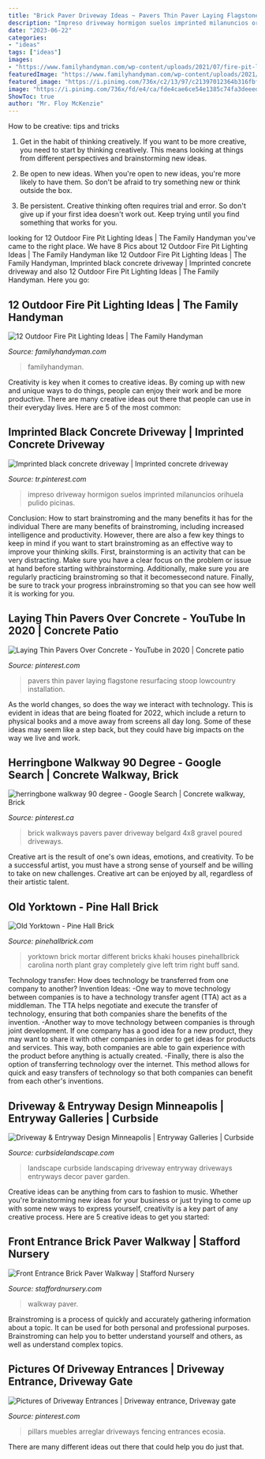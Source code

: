 ```yaml
---
title: "Brick Paver Driveway Ideas ~ Pavers Thin Paver Laying Flagstone Resurfacing Stoop Lowcountry Installation"
description: "Impreso driveway hormigon suelos imprinted milanuncios orihuela pulido picinas"
date: "2023-06-22"
categories:
- "ideas"
tags: ["ideas"]
images:
- "https://www.familyhandyman.com/wp-content/uploads/2021/07/fire-pit-lighting-35000484_1951419668451164_2582938111419875328_n.jpg?resize=768"
featuredImage: "https://www.familyhandyman.com/wp-content/uploads/2021/07/fire-pit-lighting-35000484_1951419668451164_2582938111419875328_n.jpg?resize=768"
featured_image: "https://i.pinimg.com/736x/c2/13/97/c21397012364b316fbfb1400d7dcf2e4.jpg"
image: "https://i.pinimg.com/736x/fd/e4/ca/fde4cae6ce54e1385c74fa3deeed5c74.jpg"
ShowToc: true
author: "Mr. Floy McKenzie"
---
```



How to be creative: tips and tricks
1. Get in the habit of thinking creatively. If you want to be more creative, you need to start by thinking creatively. This means looking at things from different perspectives and brainstorming new ideas.
2. Be open to new ideas. When you're open to new ideas, you're more likely to have them. So don't be afraid to try something new or think outside the box.

3. Be persistent. Creative thinking often requires trial and error. So don't give up if your first idea doesn't work out. Keep trying until you find something that works for you.

	

		
looking for 12 Outdoor Fire Pit Lighting Ideas | The Family Handyman you've came to the right place. We have 8 Pics about 12 Outdoor Fire Pit Lighting Ideas | The Family Handyman like 12 Outdoor Fire Pit Lighting Ideas | The Family Handyman, Imprinted black concrete driveway | Imprinted concrete driveway and also 12 Outdoor Fire Pit Lighting Ideas | The Family Handyman. Here you go:
		
    
## 12 Outdoor Fire Pit Lighting Ideas | The Family Handyman

<img loading=lazy src="https://www.familyhandyman.com/wp-content/uploads/2021/07/fire-pit-lighting-35000484_1951419668451164_2582938111419875328_n.jpg?resize=768" onerror="this.onerror=null;this.src='https://tse2.mm.bing.net/th?id=OIP.44XDKSt6xG8DROgsVwfB0gHaHa&amp;pid=15.1';" alt="12 Outdoor Fire Pit Lighting Ideas | The Family Handyman">

_Source: familyhandyman.com_

>familyhandyman. 

	

Creativity is key when it comes to creative ideas. By coming up with new and unique ways to do things, people can enjoy their work and be more productive. There are many creative ideas out there that people can use in their everyday lives. Here are 5 of the most common: 

    
## Imprinted Black Concrete Driveway | Imprinted Concrete Driveway

<img loading=lazy src="https://i.pinimg.com/736x/c8/7a/a5/c87aa5045dd549876aaed7438530dd6d.jpg" onerror="this.onerror=null;this.src='https://tse1.mm.bing.net/th?id=OIP.Lh_BVhXvatB_1_gcJN5gwQHaFe&amp;pid=15.1';" alt="Imprinted black concrete driveway | Imprinted concrete driveway">

_Source: tr.pinterest.com_

>impreso driveway hormigon suelos imprinted milanuncios orihuela pulido picinas. 

	

Conclusion: How to start brainstroming and the many benefits it has for the individual
There are many benefits of brainstroming, including increased intelligence and productivity. However, there are also a few key things to keep in mind if you want to start brainstroming as an effective way to improve your thinking skills. First, brainstorming is an activity that can be very distracting. Make sure you have a clear focus on the problem or issue at hand before starting withbrainstorming. Additionally, make sure you are regularly practicing brainstroming so that it becomessecond nature. Finally, be sure to track your progress inbrainstroming so that you can see how well it is working for you.

    
## Laying Thin Pavers Over Concrete - YouTube In 2020 | Concrete Patio

<img loading=lazy src="https://i.pinimg.com/736x/fd/e4/ca/fde4cae6ce54e1385c74fa3deeed5c74.jpg" onerror="this.onerror=null;this.src='https://tse2.mm.bing.net/th?id=OIP.QhRTPuMFP2W34p-gYuqi1AHaFj&amp;pid=15.1';" alt="Laying Thin Pavers Over Concrete - YouTube in 2020 | Concrete patio">

_Source: pinterest.com_

>pavers thin paver laying flagstone resurfacing stoop lowcountry installation. 

	

As the world changes, so does the way we interact with technology. This is evident in ideas that are being floated for 2022, which include a return to physical books and a move away from screens all day long. Some of these ideas may seem like a step back, but they could have big impacts on the way we live and work.

    
## Herringbone Walkway 90 Degree - Google Search | Concrete Walkway, Brick

<img loading=lazy src="https://i.pinimg.com/736x/c2/13/97/c21397012364b316fbfb1400d7dcf2e4.jpg" onerror="this.onerror=null;this.src='https://tse1.mm.bing.net/th?id=OIP.gSsky-cKcU50NpVP9vQMlQAAAA&amp;pid=15.1';" alt="herringbone walkway 90 degree - Google Search | Concrete walkway, Brick">

_Source: pinterest.ca_

>brick walkways pavers paver driveway belgard 4x8 gravel poured driveways. 

	

Creative art is the result of one's own ideas, emotions, and creativity. To be a successful artist, you must have a strong sense of yourself and be willing to take on new challenges. Creative art can be enjoyed by all, regardless of their artistic talent.

    
## Old Yorktown - Pine Hall Brick

<img loading=lazy src="https://pinehallbrick.com/wp-content/uploads/2020/05/Old-Yorktown-Mortar-scaled.jpg" onerror="this.onerror=null;this.src='https://tse4.mm.bing.net/th?id=OIP.UWFiM6eGFllIhthtoZFuOgHaFj&amp;pid=15.1';" alt="Old Yorktown - Pine Hall Brick">

_Source: pinehallbrick.com_

>yorktown brick mortar different bricks khaki houses pinehallbrick carolina north plant gray completely give left trim right buff sand. 

	

Technology transfer: How does technology be transferred from one company to another?
Invention Ideas: 
-One way to move technology between companies is to have a technology transfer agent (TTA) act as a middleman. The TTA helps negotiate and execute the transfer of technology, ensuring that both companies share the benefits of the invention. 
-Another way to move technology between companies is through joint development. If one company has a good idea for a new product, they may want to share it with other companies in order to get ideas for products and services. This way, both companies are able to gain experience with the product before anything is actually created. 
-Finally, there is also the option of transferring technology over the internet. This method allows for quick and easy transfers of technology so that both companies can benefit from each other's inventions.

    
## Driveway &amp; Entryway Design Minneapolis | Entryway Galleries | Curbside

<img loading=lazy src="https://www.curbsidelandscape.com/wp-content/uploads/2013/06/Drives_and_Entries_8.jpg" onerror="this.onerror=null;this.src='https://tse2.mm.bing.net/th?id=OIP.t7SA_UCJMNZAjZu1c6ur7AHaJ3&amp;pid=15.1';" alt="Driveway &amp; Entryway Design Minneapolis | Entryway Galleries | Curbside">

_Source: curbsidelandscape.com_

>landscape curbside landscaping driveway entryway driveways entryways decor paver garden. 

	

Creative ideas can be anything from cars to fashion to music. Whether you're brainstorming new ideas for your business or just trying to come up with some new ways to express yourself, creativity is a key part of any creative process. Here are 5 creative ideas to get you started:

    
## Front Entrance Brick Paver Walkway | Stafford Nursery

<img loading=lazy src="https://www.staffordnursery.com/wp-content/uploads/2017/07/IMG_7841-1024x833.jpg" onerror="this.onerror=null;this.src='https://tse3.mm.bing.net/th?id=OIP.nqqt7sKjuefqCWNDm6BN1gHaGB&amp;pid=15.1';" alt="Front Entrance Brick Paver Walkway | Stafford Nursery">

_Source: staffordnursery.com_

>walkway paver. 

	

Brainstroming is a process of quickly and accurately gathering information about a topic. It can be used for both personal and professional purposes. Brainstroming can help you to better understand yourself and others, as well as understand complex topics.

    
## Pictures Of Driveway Entrances | Driveway Entrance, Driveway Gate

<img loading=lazy src="https://i.pinimg.com/736x/53/ec/77/53ec7797d727ccc8d0f6c7a772adefad.jpg" onerror="this.onerror=null;this.src='https://tse4.mm.bing.net/th?id=OIP.Hw5QRYXPBkaMlZUzw8sojAAAAA&amp;pid=15.1';" alt="Pictures of Driveway Entrances | Driveway entrance, Driveway gate">

_Source: pinterest.com_

>pillars muebles arreglar driveways fencing entrances ecosia. 

	

There are many different ideas out there that could help you do just that.

